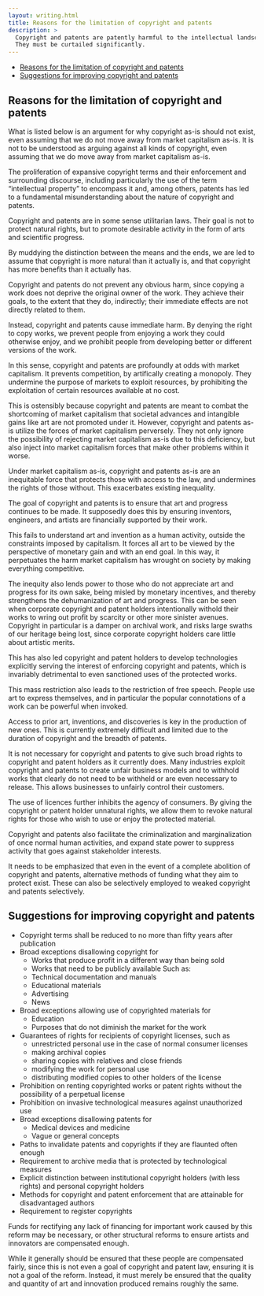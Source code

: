 ```yaml
---
layout: writing.html
title: Reasons for the limitation of copyright and patents
description: >
  Copyright and patents are patently harmful to the intellectual landscape.
  They must be curtailed significantly.
---
```


<div id="left-comment">

- [Reasons for the limitation of copyright and patents](#reasons-for-the-limitation-of-copyright-and-patents)
- [Suggestions for improving copyright and patents](#suggestions-for-improving-copyright-and-patents)

</div>

<article id="main-content">

# Reasons for the limitation of copyright and patents

What is listed below is an argument for why copyright as-is should not exist, even assuming
that we do not move away from market capitalism as-is.
It is not to be understood as arguing against all kinds of copyright, even assuming
that we do move away from market capitalism as-is.

The proliferation of expansive copyright terms and their enforcement and surrounding discourse,
including particularly the use of the term <q>intellectual property</q> to encompass it and, among others, patents
has led to a fundamental misunderstanding about the nature of copyright and patents.

Copyright and patents are in some sense utilitarian laws. Their goal is not to protect natural rights,
but to promote desirable activity in the form of arts and scientific progress.

By muddying the distinction between the means and the ends, we are led to assume that copyright is
more natural than it actually is, and that copyright has more benefits than it actually has.

Copyright and patents do not prevent any obvious harm, since copying a work does not deprive the original owner
of the work. They achieve their goals, to the extent that they do, indirectly; their immediate effects are not
directly related to them.

Instead, copyright and patents cause immediate harm. By denying the right to copy works, we prevent
people from enjoying a work they could otherwise enjoy, and we prohibit people from developing better
or different versions of the work.

In this sense, copyright and patents are profoundly at odds with market capitalism. It prevents competition,
by artifically creating a monopoly. They undermine the purpose of markets to exploit resources,
by prohibiting the exploitation of certain resources available at no cost.

This is ostensibly because copyright and patents are meant to combat the shortcoming of market capitalism
that societal advances and intangible gains like art are not promoted under it.
However, copyright and patents as-is utilize the forces of market capitalism perversely.
They not only ignore the possibility of rejecting market capitalism as-is due to this deficiency,
but also inject into market capitalism forces that make other problems within it worse.

Under market capitalism as-is, copyright and patents as-is are an inequitable force that protects those
with access to the law, and undermines the rights of those without. This exacerbates existing inequality.

The goal of copyright and patents is to ensure that art and progress continues to be made.
It supposedly does this by ensuring inventors, engineers, and artists are financially supported by their work.

This fails to understand art and invention as a human activity, outside the constraints imposed by capitalism.
It forces all art to be viewed by the perspective of monetary gain and with an end goal.
In this way, it perpetuates the harm market capitalism has wrought on society by making everything competitive.

The inequity also lends power to those who do not appreciate art and progress for its own sake, being misled by
monetary incentives, and thereby strengthens the dehumanization of art and progress.
This can be seen when corporate copyright and patent holders intentionally withold their works
to wring out profit by scarcity or other more sinister avenues.
Copyright in particular is a damper on archival work, and risks large swaths of our heritage being lost,
since corporate copyright holders care little about artistic merits.

This has also led copyright and patent holders to develop technologies explicitly serving the interest
of enforcing copyright and patents, which is invariably detrimental to even sanctioned uses of the protected works.

This mass restriction also leads to the restriction of free speech. People use art to express themselves,
and in particular the popular connotations of a work can be powerful when invoked.

Access to prior art, inventions, and discoveries is key in the production of new ones.
This is currently extremely difficult and limited due to the duration of copyright and the breadth of patents.

It is not necessary for copyright and patents to give such broad rights to copyright and patent holders as it
currently does. Many industries exploit copyright and patents to create unfair business models and to withhold
works that clearly do not need to be withheld or are even necessary to release. This allows businesses to unfairly
control their customers.

The use of licences further inhibits the agency of consumers. By giving the copyright or patent holder unnatural
rights, we allow them to revoke natural rights for those who wish to use or enjoy the protected material.

Copyright and patents also facilitate the criminalization and marginalization of once normal human activities,
and expand state power to suppress activity that goes against stakeholder interests.

It needs to be emphasized that even in the event of a complete abolition of copyright and patents,
alternative methods of funding what they aim to protect exist. These can also be selectively employed to
weaked copyright and patents selectively.

# Suggestions for improving copyright and patents

- Copyright terms shall be reduced to no more than fifty years after publication
- Broad exceptions disallowing copyright for
  - Works that produce profit in a different way than being sold
  - Works that need to be publicly available
  Such as:
  - Technical documentation and manuals
  - Educational materials
  - Advertising
  - News
- Broad exceptions allowing use of copyrighted materials for
  - Education
  - Purposes that do not diminish the market for the work
- Guarantees of rights for recipients of copyright licenses, such as
  - unrestricted personal use in the case of normal consumer licenses
  - making archival copies
  - sharing copies with relatives and close friends
  - modifying the work for personal use
  - distributing modified copies to other holders of the license
- Prohibition on renting copyrighted works or patent rights without the possibility of a perpetual license
- Prohibition on invasive technological measures against unauthorized use
- Broad exceptions disallowing patents for
  - Medical devices and medicine
  - Vague or general concepts
- Paths to invalidate patents and copyrights if they are flaunted often enough
- Requirement to archive media that is protected by technological measures
- Explicit distinction between institutional copyright holders (with less rights) and personal copyright holders
- Methods for copyright and patent enforcement that are attainable for disadvantaged authors
- Requirement to register copyrights

Funds for rectifying any lack of financing for important work caused by this reform may be necessary,
or other structural reforms to ensure artists and innovators are compensated enough.

While it generally should be ensured that these people are compensated fairly, since this is not even a goal
of copyright and patent law, ensuring it is not a goal of the reform. Instead, it must merely be ensured
that the quality and quantity of art and innovation produced remains roughly the same.

</article>
